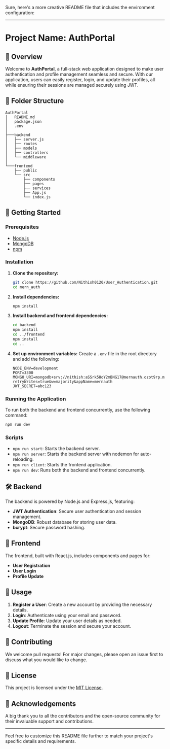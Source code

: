 Sure, here's a more creative README file that includes the environment configuration:

---

# Project Name: AuthPortal

## 🌟 Overview
Welcome to **AuthPortal**, a full-stack web application designed to make user authentication and profile management seamless and secure. With our application, users can easily register, login, and update their profiles, all while ensuring their sessions are managed securely using JWT.

## 📁 Folder Structure
```
AuthPortal
│   README.md
│   package.json
│   .env
│
├───backend
│   ├── server.js
│   ├── routes
│   ├── models
│   ├── controllers
│   └── middleware
│
└───frontend
    ├── public
    └── src
        ├── components
        ├── pages
        ├── services
        ├── App.js
        └── index.js
```

## 🚀 Getting Started

### Prerequisites
- [Node.js](https://nodejs.org/)
- [MongoDB](https://www.mongodb.com/)
- [npm](https://www.npmjs.com/)

### Installation
1. **Clone the repository:**
   ```sh
   git clone https://github.com/Nithish0120/User_Authentication.git
   cd mern_auth
   ```

2. **Install dependencies:**
   ```sh
   npm install
   ```

3. **Install backend and frontend dependencies:**
   ```sh
   cd backend
   npm install
   cd ../frontend
   npm install
   cd ..
   ```

4. **Set up environment variables:**
   Create a `.env` file in the root directory and add the following:
   ```env
   NODE_ENV=development
   PORT=3300
   MONGO_URI=mongodb+srv://nithish:aSSrk58oY2mBNG17@mernauth.ozot9rp.mongodb.net/mernauth?retryWrites=true&w=majority&appName=mernauth
   JWT_SECRET=abc123
   ```

### Running the Application
To run both the backend and frontend concurrently, use the following command:
```sh
npm run dev
```

### Scripts
- `npm run start`: Starts the backend server.
- `npm run server`: Starts the backend server with nodemon for auto-reloading.
- `npm run client`: Starts the frontend application.
- `npm run dev`: Runs both the backend and frontend concurrently.

## 🛠 Backend
The backend is powered by Node.js and Express.js, featuring:
- **JWT Authentication**: Secure user authentication and session management.
- **MongoDB**: Robust database for storing user data.
- **bcrypt**: Secure password hashing.

## 🎨 Frontend
The frontend, built with React.js, includes components and pages for:
- **User Registration**
- **User Login**
- **Profile Update**

## 📝 Usage
1. **Register a User**: Create a new account by providing the necessary details.
2. **Login**: Authenticate using your email and password.
3. **Update Profile**: Update your user details as needed.
4. **Logout**: Terminate the session and secure your account.

## 🤝 Contributing
We welcome pull requests! For major changes, please open an issue first to discuss what you would like to change.

## 📜 License
This project is licensed under the [MIT License](https://choosealicense.com/licenses/mit/).

## 🎉 Acknowledgements
A big thank you to all the contributors and the open-source community for their invaluable support and contributions.

---

Feel free to customize this README file further to match your project's specific details and requirements.
